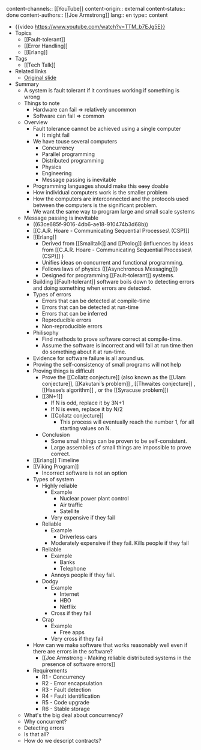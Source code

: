content-channels:: [[YouTube]]
content-origin:: external
content-status:: done
content-authors:: [[Joe Armstrong]]
lang:: en
type:: content

- {{video https://www.youtube.com/watch?v=TTM_b7EJg5E}}
- Topics
	- [[Fault-tolerant]]
	- [[Error Handling]]
	- [[Erlang]]
- Tags
	- [[Tech Talk]]
- Related links
	- [Original slide](https://files.gotocon.com/uploads/slides/conference_9/352/original/do_dont_error_handling.pdf)
- Summary
	- A system is fault tolerant if it continues working if something is wrong
	- Things to note
		- Hardware can fail => relatively uncommon
		- Software can fail => common
	- Overview
		- Fault tolerance cannot be achieved using a single computer
			- It might fail
		- We have touse several computers
			- Concurrency
			- Parallel programming
			- Distributed programming
			- Physics
			- Engineering
			- Message passing is inevitable
		- Programming languages should make this ~~easy~~ doable
		- How individual computers work is the smaller problem
		- How the computers are interconnected and the protocols used between the computers is the significant problem.
		- We want the same way to program large and small scale systems
	- Message passing is inevitable
		- ((63ce685f-9016-4db6-ae18-910474b3d68b))
		- [[C.A.R. Hoare - Communicating Sequential Processes\ (CSP)]]
		- [[Erlang]]
			- Derived from [[Smalltalk]] and [[Prolog]] (influences by ideas from [[C.A.R. Hoare - Communicating Sequential Processes\ (CSP)]] )
			- Unifies ideas on concurrent and functional programming.
			- Follows laws of physics ([[Asynchronous Messaging]])
			- Designed for programming [[Fault-tolerant]] systems.
		- Building [[Fault-tolerant]] software boils down to detecting errors and doing something when errors are detected.
		- Types of errors
			- Errors that can be detected at compile-time
			- Errors that can be detected at run-time
			- Errors that can be inferred
			- Reproducible errors
			- Non-reproducible errors
		- Philisophy
			- Find methods to prove software correct at compile-time.
			- Assume the software is incorrect and will fail at run time then do something about it at run-time.
		- Evidence for software failure is all around us.
		- Proving the self-consistency of small programs will not help
		- Proving things is difficult
			- Prove the [[Collatz conjecture]] (also known as the [[Ulam conjecture]], [[Kakutani’s problem]] , [[Thwaites conjecture]] , [[Hasse’s algorithm]] , or the [[Syracuse problem]])
			- [[3N+1]]
				- If N is odd, replace it by 3N+1
				- If N is even, replace it by N/2
				- [[Collatz conjecture]]
					- This process will eventually reach the number 1, for all starting values on N.
			- Conclusion
				- Some small things can be proven to be self-consistent.
				- Large assemblies of small things are impossible to prove correct.
		- [[Erlang]] Timeline
		- [[Viking Program]]
			- Incorrect software is not an option
		- Types of system
			- Highly reliable
				- Example
					- Nuclear power plant control
					- Air traffic
					- Satellite
				- Very expensive if they fail
			- Reliable
				- Example
					- Driverless cars
				- Moderately expensive if they fail. Kills people if they fail
			- Reliable
				- Example
					- Banks
					- Telephone
				- Annoys people if they fail.
			- Dodgy
				- Example
					- Internet
					- HBO
					- Netflix
				- Cross if they fail
			- Crap
				- Example
					- Free apps
				- Very cross if they fail
		- How can we make software that works reasonably well even if there are errors in the software?
			- [[Joe Armstrong - Making reliable distributed systems in the presence of software errors]]
		- Requirements
			- R1 - Concurrency
			- R2 - Error encapsulation
			- R3 - Fault detection
			- R4 - Fault identification
			- R5 - Code upgrade
			- R6 - Stable storage
	- What's the big deal about concurrency?
	- Why concurrent?
	- Detecting errors
	- Is that all?
	- How do we descript contracts?